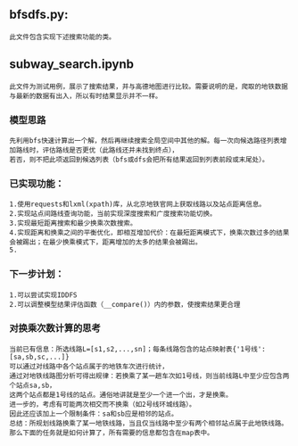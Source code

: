 ## bfsdfs.py:
    此文件包含实现下述搜索功能的类。
## subway_search.ipynb
    此文件为测试用例，展示了搜索结果，并与高德地图进行比较。需要说明的是，爬取的地铁数据与最新的数据有出入，所以有时结果显示并不一样。
### 模型思路
    先利用bfs快速计算出一个解，然后再继续搜索全局空间中其他的解。每一次向候选路径列表增加路线时，评估路线是否更优（此路线还并未找到终点），
    若否，则不把此项返回到候选列表（bfs或dfs会把所有结果返回到列表前段或末尾处）。
### 已实现功能：
    1.使用requests和lxml(xpath)库，从北京地铁官网上获取线路以及站点距离信息。
    2.实现站点间路线查询功能，当前实现深度搜索和广度搜索功能切换。
    3.实现最短距离搜索和最少换乘次数搜索。
    4.实现距离和换乘之间的平衡优化，即相互增加代价：在最短距离模式下，换乘次数过多的结果会被踢出；在最少换乘模式下，距离增加的太多的结果会被踢出。
    5.
### 下一步计划：
    1.可以尝试实现IDDFS
    2.可以调整模型结果评估函数（__compare()）内的参数，使搜索结果更合理
    


### 对换乘次数计算的思考
    当前已有信息：所选线路L=[s1,s2,...,sn]；每条线路包含的站点映射表{'1号线':[sa,sb,sc,...]}
    可以通过对线路中各个站点属于的地铁车次进行统计，
    通过对地铁线路图分析可得出规律：若换乘了某一趟车次如1号线，则当前线路L中至少应包含两个站点sa,sb，
    这两个站点都是1号线的站点。通俗地讲就是至少一个进一个出，才是换乘。
    进一步的，考虑有可能两次相交而不换乘（如2号线环城线路）。
    因此还应该加上一个限制条件：sa和sb应是相邻的站点。
    总结：所规划线路换乘了某一地铁线路，当且仅当线路中至少有两个相邻站点属于此地铁线路。
    那么下面的任务就是如何计算了，所有需要的信息都包含在map表中。
    
    
